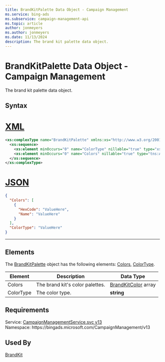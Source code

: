 ```yaml
---
title: BrandKitPalette Data Object - Campaign Management
ms.service: bing-ads
ms.subservice: campaign-management-api
ms.topic: article
author: jonmeyers
ms.author: jonmeyers
ms.date: 11/13/2024
description: The brand kit palette data object.
---
```

# BrandKitPalette Data Object - Campaign Management
The brand kit palette data object.

## Syntax

# [XML](#tab/xml)

```xml
<xs:complexType name="BrandKitPalette" xmlns:xs="http://www.w3.org/2001/XMLSchema">
  <xs:sequence>
    <xs:element minOccurs="0" name="ColorType" nillable="true" type="xs:string" />
    <xs:element minOccurs="0" name="Colors" nillable="true" type="tns:ArrayOfBrandKitColor" />
  </xs:sequence>
</xs:complexType>
```

# [JSON](#tab/json)

```json
{
  "Colors": [
    {
      "HexCode": "ValueHere",
      "Name": "ValueHere"
    }
  ],
  "ColorType": "ValueHere"
}
```

-----

## <a name="elements"></a>Elements

The [BrandKitPalette](brandkitpalette.md) object has the following elements: [Colors](#colors), [ColorType](#colortype).

|Element|Description|Data Type|
|-----------|---------------|-------------|
|<a name="colors"></a>Colors|The brand kit's color palettes.|[BrandKitColor](brandkitcolor.md) array|
|<a name="colortype"></a>ColorType|The color type.|**string**|

## Requirements
Service: [CampaignManagementService.svc v13](https://campaign.api.bingads.microsoft.com/Api/Advertiser/CampaignManagement/v13/CampaignManagementService.svc)  
Namespace: https\://bingads.microsoft.com/CampaignManagement/v13  

## Used By
[BrandKit](brandkit.md)  
